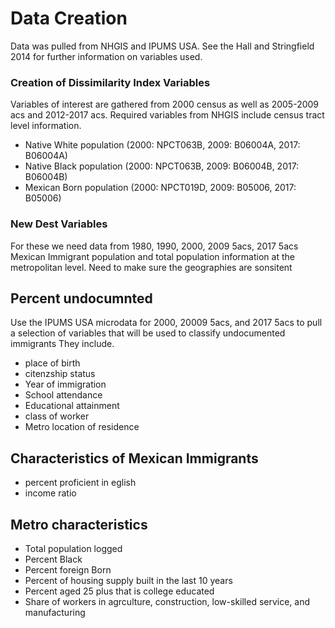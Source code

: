 # Data Creation  
Data was pulled from NHGIS and IPUMS USA. See the Hall and Stringfield 2014 for further information on variables used. 

### Creation of Dissimilarity Index Variables  

Variables of interest are gathered from 2000 census as well as 2005-2009 acs and 2012-2017 acs. Required variables from NHGIS include census tract level information.

- Native White population (2000: NPCT063B, 2009: B06004A, 2017: B06004A)  
- Native Black population (2000: NPCT063B, 2009: B06004B, 2017: B06004B)  
- Mexican Born population (2000: NPCT019D, 2009: B05006, 2017: B05006)  

### New Dest Variables  

For these we need data from 1980, 1990, 2000, 2009 5acs, 2017 5acs Mexican Immigrant population and total population information at the metropolitan level. Need to make sure the geographies are sonsitent  


## Percent undocumnted  
Use the IPUMS USA microdata for 2000, 20009 5acs, and 2017 5acs to pull a selection of variables that will be used to classify undocumented immigrants They include.  

- place of birth  
- citenzship status  
- Year of immigration  
- School attendance  
- Educational attainment  
- class of worker  
- Metro location of residence

## Characteristics of Mexican Immigrants  

- percent proficient in eglish  
- income ratio  

## Metro characteristics  
- Total population logged  
- Percent Black  
- Percent foreign Born  
- Percent of housing supply built in the last 10 years  
- Percent aged 25 plus that is college educated  
- Share of workers in agrculture, construction, low-skilled service, and manufacturing  
